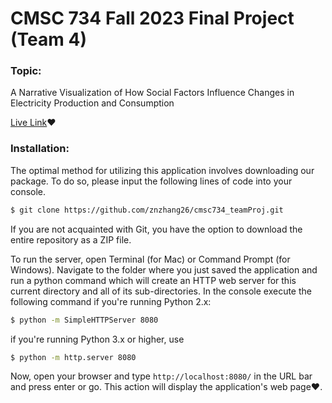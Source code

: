 # CMSC 734 Fall 2023 Final Project (Team 4)
### Topic:
A Narrative Visualization of How Social Factors Influence Changes in Electricity Production and Consumption


[Live Link](https://znzhang26.github.io/cmsc734_teamProj/)❤️
 

### Installation: 
The optimal method for utilizing this application involves downloading our package. To do so, please input the following lines of code into your console.
```bash
$ git clone https://github.com/znzhang26/cmsc734_teamProj.git
```
If you are not acquainted with Git, you have the option to download the entire repository as a ZIP file.

To run the server, open Terminal (for Mac) or Command Prompt (for Windows). Navigate to the folder where you just saved the application and run a python command which will create an HTTP web server for this current directory and all of its sub-directories. 
In the console execute the following command if you're running Python 2.x:
```bash
$ python -m SimpleHTTPServer 8080
```
if you're running Python 3.x or higher, use
```bash
$ python -m http.server 8080
```

Now, open your browser and type ``` http://localhost:8080/ ``` in the URL bar and press enter or go. This action will display the application's web page❤️.
